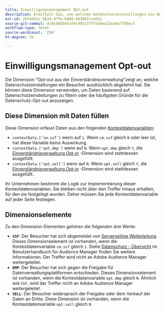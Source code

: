 ```yaml
---
title: Einwilligungsmanagement Opt-out
description: Ermitteln Sie, von welchen Datenschutzeinstellungen ein Besucher abgemeldet hat.
exl-id: 2bf4d22c-5b24-47fb-b489-49388fcca5b1
source-git-commit: dc9cd6bb45af0c992c37ffe20ea22eab67789ec5
workflow-type: tm+mt
source-wordcount: '254'
ht-degree: 5%

---
```


# Einwilligungsmanagement Opt-out

Die Dimension &quot;Opt-out aus der Einverständnisverwaltung&quot;zeigt an, welche Datenschutzeinstellungen ein Besucher ausdrücklich abgelehnt hat. Sie können diese Dimension verwenden, um Daten basierend auf Datenschutzeinstellungen zu filtern oder die häufigsten Gründe für die Datenschutz-Opt-out anzuzeigen.

## Diese Dimension mit Daten füllen

Diese Dimension erfasst Daten aus den folgenden [Kontextdatenvariablen](/help/implement/vars/page-vars/contextdata.md):

* `contextData.['cm.ssf']` wenn auf `1`. Wenn `cm.ssf` gleich `0` oder leer ist, hat diese Variable keine Auswirkung.
* `contextData.['opt.dmp']` wenn auf `N`. Wenn `opt.dmp` gleich `Y`, die [Einverständnisverwaltung Opt-in](cm-opt-in.md) -Dimension wird stattdessen ausgefüllt.
* `contextData.['opt.sell']` wenn auf `N`. Wenn `opt.sell` gleich `Y`, die [Einverständnisverwaltung Opt-in](cm-opt-in.md) -Dimension wird stattdessen ausgefüllt.

Ihr Unternehmen bestimmt die Logik zur Implementierung dieser Kontextdatenvariablen. Sie bleiben nicht über den Treffer hinaus erhalten, für den sie festgelegt wurden. Daher müssen Sie jede Kontextdatenvariable auf jeder Seite festlegen.

## Dimensionselemente

Zu den Dimension-Elementen gehören die folgenden drei Werte:

* **`SSF`**: Der Besucher hat sich abgemeldet von [Serverseitige Weiterleitung](/help/admin/admin/c-manage-report-suites/c-edit-report-suites/general/c-server-side-forwarding/ssf.md). Dieses Dimensionselement ist vorhanden, wenn die Kontextdatenvariable `cm.ssf` gleich `1`. Siehe [Datenschutz - Übersicht](https://experienceleague.adobe.com/docs/audience-manager/user-guide/overview/data-privacy/data-privacy.html) im Benutzerhandbuch für Audience Manager finden Sie weitere Informationen. Der Treffer wird nicht an Adobe Audience Manager weitergeleitet.
* **`DMP`**: Der Besucher hat sich gegen die Freigabe für Datenverwaltungsplattformen entschieden. Dieses Dimensionselement ist vorhanden, wenn die Kontextdatenvariable `opt.dmp` gleich `N`. Ähnlich wie `SSF`, wird der Treffer nicht an Adobe Audience Manager weitergeleitet.
* **`SELL`**: Der Besucher widersprach der Freigabe oder dem Verkauf der Daten an Dritte. Diese Dimension ist vorhanden, wenn die Kontextdatenvariable `opt.sell` gleich `N`.
